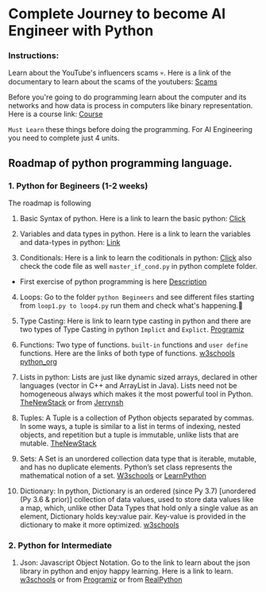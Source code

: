 # Complete Journey to become AI Engineer with Python
### Instructions: 
Learn about the YouTube's influencers scams 💀. Here is a link of the documentary to learn about the scams of the youtubers: [Scams](https://www.linkedin.com/posts/hemvad_scams-edtech-india-activity-7141404088591683586-MLwC/)

Before you're going to do programming learn about the computer and its networks and how data is process in computers like binary representation. Here is a course link: [Course](https://www.khanacademy.org/computing/ap-computer-science-principles/computers-101)

`Must Learn` these things before doing the programming. For AI Engineering you need to complete just 4 units.
## Roadmap of python programming language.
### 1. Python for Begineers (1-2 weeks)
The roadmap is following 
1. Basic Syntax of python.
Here is a link to learn the basic python: [Click](https://learnxinyminutes.com/docs/python/)

2. Variables and data types in python.
Here is a link to learn the variables and data-types in python: [Link](https://realpython.com/python-data-types/)

3. Conditionals: Here is a link to learn the coditionals in python: [Click](https://www.guru99.com/if-loop-python-conditional-structures.html)   also check the code file as well `master_if_cond.py` in python complete folder.
  - First exercise of python programming is here [Description](https://github.com/AhmedShafique313/AI_Engineer-with-python/blob/main/Python%20Complete/Exercise%20Solutions/sugar-level-description.md) 

4. Loops: Go to the folder `python Begineers` and see different files starting from `loop1.py to loop4.py` run them and check what's happening.🤔

5. Type Casting: Here is link to learn type casting in python and there are two types of Type Casting in python `Implict` and `Explict`. [Programiz](https://www.programiz.com/python-programming/type-conversion-and-casting)

6. Functions: Two type of functions. `built-in` functions and `user define` functions. Here are the links of both type of functions. [w3schools](https://www.w3schools.com/python/python_functions.asp) [python_org](https://docs.python.org/3/library/functions.html)


7. Lists in python: Lists are just like dynamic sized arrays, declared in other languages (vector in C++ and ArrayList in Java). Lists need not be homogeneous always which makes it the most powerful tool in Python. [TheNewStack](https://thenewstack.io/python-for-beginners-lists/) or from [Jerrynsh](https://jerrynsh.com/tuples-vs-lists-vs-sets-in-python/) 

8. Tuples: A Tuple is a collection of Python objects separated by commas. In some ways, a tuple is similar to a list in terms of indexing, nested objects, and repetition but a tuple is immutable, unlike lists that are mutable. [TheNewStack](https://thenewstack.io/python-for-beginners-when-and-how-to-use-tuples/) 

9. Sets: A Set is an unordered collection data type that is iterable, mutable, and has no duplicate elements. Python’s set class represents the mathematical notion of a set. [W3schools](https://www.w3schools.com/python/python_sets.asp) or [LearnPython](https://learnpython.com/blog/python-sets/)

10. Dictionary: In python, Dictionary is an ordered (since Py 3.7) [unordered (Py 3.6 & prior)] collection of data values, used to store data values like a map, which, unlike other Data Types that hold only a single value as an element, Dictionary holds key:value pair. Key-value is provided in the dictionary to make it more optimized. [w3schools](https://www.w3schools.com/python/python_dictionaries.asp)

### 2. Python for Intermediate
1. Json: Javascript Object Notation. Go to the link to learn about the json library in python and enjoy happy learning. Here is a link to learn. [w3schools](https://www.w3schools.com/python/python_json.asp) or from [Programiz](https://www.programiz.com/python-programming/json) or from [RealPython](https://realpython.com/python-json/)